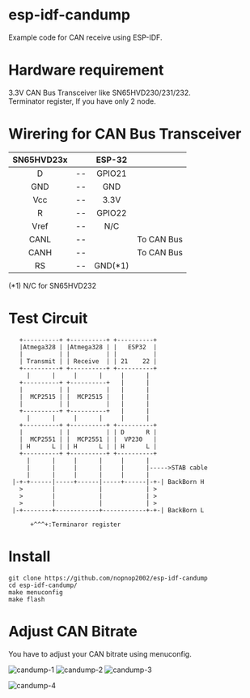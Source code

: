 # esp-idf-candump
Example code for CAN receive using ESP-IDF.   

# Hardware requirement    
3.3V CAN Bus Transceiver like SN65HVD230/231/232.   
Terminator register, If you have only 2 node.   

# Wirering for CAN Bus Transceiver   
|SN65HVD23x||ESP-32||
|:-:|:-:|:-:|:-:|
|D|--|GPIO21||
|GND|--|GND||
|Vcc|--|3.3V||
|R|--|GPIO22||
|Vref|--|N/C||
|CANL|--||To CAN Bus|
|CANH|--||To CAN Bus|
|RS|--|GND(*1)||

(*1) N/C for SN65HVD232


# Test Circuit   
```
   +----------+ +----------+ +----------+ 
   |Atmega328 | |Atmega328 | |   ESP32  | 
   |          | |          | |          | 
   | Transmit | | Receive  | | 21    22 | 
   +----------+ +----------+ +----------+ 
     |      |     |      |     |      |   
   +----------+ +----------+   |      |   
   |          | |          |   |      |   
   |  MCP2515 | |  MCP2515 |   |      |   
   |          | |          |   |      |   
   +----------+ +----------+   |      |   
     |      |     |      |     |      |   
   +----------+ +----------+ +----------+ 
   |          | |          | | D      R | 
   |  MCP2551 | |  MCP2551 | |  VP230   | 
   | H      L | | H      L | | H      L | 
   +----------+ +----------+ +----------+ 
     |      |     |      |     |      |   
     |      |     |      |     |      |----->STAB cable
     |      |     |      |     |      |   
 |-+-+------|-----+------|-----+------|-+-| BackBorn H
   >        |            |            | >
   >        |            |            | >
   >        |            |            | >
 |-+--------+------------+------------+-+-| BackBorn L

      +^^^+:Terminaror register

```

# Install   
```
git clone https://github.com/nopnop2002/esp-idf-candump
cd esp-idf-candump/
make menuconfig
make flash
```

# Adjust CAN Bitrate   
You have to adjust your CAN bitrate using menuconfig.   

![candump-1](https://user-images.githubusercontent.com/6020549/57606049-0b3a4d00-75a3-11e9-8efd-688ead135bb3.jpg)
![candump-2](https://user-images.githubusercontent.com/6020549/57606051-0b3a4d00-75a3-11e9-8bd3-4169e181a782.jpg)
![candump-3](https://user-images.githubusercontent.com/6020549/57606052-0bd2e380-75a3-11e9-99d4-9e2008c29fd4.jpg)

![candump-4](https://user-images.githubusercontent.com/6020549/57606053-0bd2e380-75a3-11e9-91ee-a52d892fcaff.jpg)

